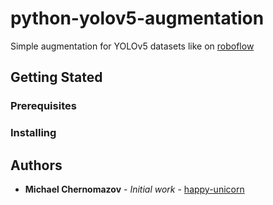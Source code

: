 # python-yolov5-augmentation

Simple augmentation for YOLOv5 datasets like on [roboflow](https://roboflow.com)

## Getting Stated

### Prerequisites

### Installing

## Authors

* **Michael Chernomazov** - *Initial work* - [happy-unicorn](https://github.com/happy-unicorn)